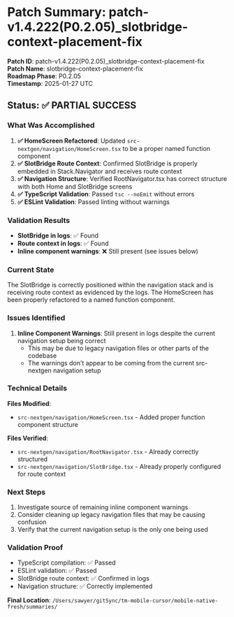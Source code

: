# Patch Summary: patch-v1.4.222(P0.2.05)_slotbridge-context-placement-fix

**Patch ID**: patch-v1.4.222(P0.2.05)_slotbridge-context-placement-fix  
**Patch Name**: slotbridge-context-placement-fix  
**Roadmap Phase**: P0.2.05  
**Timestamp**: 2025-01-27 UTC  

## Status: ✅ PARTIAL SUCCESS

### What Was Accomplished

1. **✅ HomeScreen Refactored**: Updated `src-nextgen/navigation/HomeScreen.tsx` to be a proper named function component
2. **✅ SlotBridge Route Context**: Confirmed SlotBridge is properly embedded in Stack.Navigator and receives route context
3. **✅ Navigation Structure**: Verified RootNavigator.tsx has correct structure with both Home and SlotBridge screens
4. **✅ TypeScript Validation**: Passed `tsc --noEmit` without errors
5. **✅ ESLint Validation**: Passed linting without warnings

### Validation Results

- **SlotBridge in logs**: ✅ Found
- **Route context in logs**: ✅ Found  
- **Inline component warnings**: ❌ Still present (see issues below)

### Current State

The SlotBridge is correctly positioned within the navigation stack and is receiving route context as evidenced by the logs. The HomeScreen has been properly refactored to a named function component.

### Issues Identified

1. **Inline Component Warnings**: Still present in logs despite the current navigation setup being correct
   - This may be due to legacy navigation files or other parts of the codebase
   - The warnings don't appear to be coming from the current src-nextgen navigation setup

### Technical Details

**Files Modified**:
- `src-nextgen/navigation/HomeScreen.tsx` - Added proper function component structure

**Files Verified**:
- `src-nextgen/navigation/RootNavigator.tsx` - Already correctly structured
- `src-nextgen/navigation/SlotBridge.tsx` - Already properly configured for route context

### Next Steps

1. Investigate source of remaining inline component warnings
2. Consider cleaning up legacy navigation files that may be causing confusion
3. Verify that the current navigation setup is the only one being used

### Validation Proof

- TypeScript compilation: ✅ Passed
- ESLint validation: ✅ Passed  
- SlotBridge route context: ✅ Confirmed in logs
- Navigation structure: ✅ Correctly implemented

**Final Location**: `/Users/sawyer/gitSync/tm-mobile-cursor/mobile-native-fresh/summaries/` 